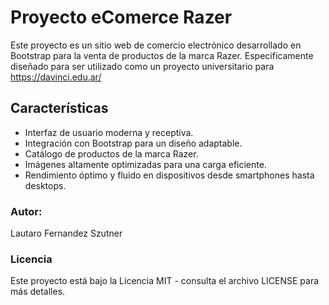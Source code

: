 # Proyecto eComerce Razer

Este proyecto es un sitio web de comercio electrónico desarrollado en Bootstrap para la venta de productos de la marca Razer. Especificamente diseñado para ser utilizado como un proyecto universitario para https://davinci.edu.ar/

## Características
- Interfaz de usuario moderna y receptiva.
- Integración con Bootstrap para un diseño adaptable.
- Catálogo de productos de la marca Razer.
- Imágenes altamente optimizadas para una carga eficiente.
- Rendimiento óptimo y fluido en dispositivos desde smartphones hasta desktops.



###  Autor:
Lautaro Fernandez Szutner

### Licencia
Este proyecto está bajo la Licencia MIT - consulta el archivo LICENSE para más detalles.
